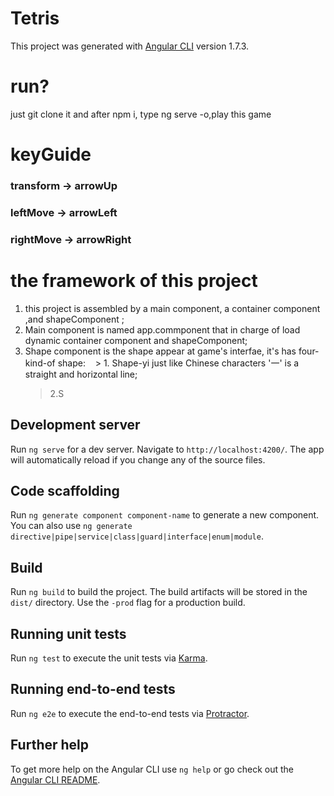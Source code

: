# Tetris

This project was generated with [Angular CLI](https://github.com/angular/angular-cli) version 1.7.3.
# run?
just git clone it and after npm i, type ng serve -o,play this game

# keyGuide
### transform -> arrowUp
### leftMove -> arrowLeft
### rightMove -> arrowRight


# the framework of this project
1. this project is assembled by a main component, a container component ,and shapeComponent ;
2. Main component is named app.commponent that in charge of load dynamic container component and shapeComponent;
3. Shape component is the shape appear at game's interfae, it's has four-kind-of shape:
    > 1. Shape-yi  just like  Chinese characters '一' is a straight and horizontal line;
    > 2.S
## Development server

Run `ng serve` for a dev server. Navigate to `http://localhost:4200/`. The app will automatically reload if you change any of the source files.

## Code scaffolding

Run `ng generate component component-name` to generate a new component. You can also use `ng generate directive|pipe|service|class|guard|interface|enum|module`.

## Build

Run `ng build` to build the project. The build artifacts will be stored in the `dist/` directory. Use the `-prod` flag for a production build.

## Running unit tests

Run `ng test` to execute the unit tests via [Karma](https://karma-runner.github.io).

## Running end-to-end tests

Run `ng e2e` to execute the end-to-end tests via [Protractor](http://www.protractortest.org/).

## Further help

To get more help on the Angular CLI use `ng help` or go check out the [Angular CLI README](https://github.com/angular/angular-cli/blob/master/README.md).
